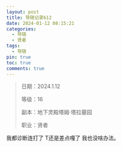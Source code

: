 ```yaml
---
layout: post
title: 导随记录612
date: 2024-01-12 08:15:21
categories:
  - 导随
  - 贤者
tags:
  - 导随
pin: true
toc: true
comments: true
---
```

> 日期：2024.1.12
>
> 等级：16
>
> 副本：地下灵殿塔姆·塔拉墓园
>
> 职业：贤者

我都诊断连打了 T还是差点嘎了 我也没啥办法。